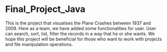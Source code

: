 # Final_Project_Java
This is the project that visualises the Plane Crashes between 1937 and 2009. Here as a team, we have added some functionalities for user. User can search, sort, list, filter the records in a way that he or she wants. We hope this project will be beneficial for those who want to work with projects and file manipulation operations.
